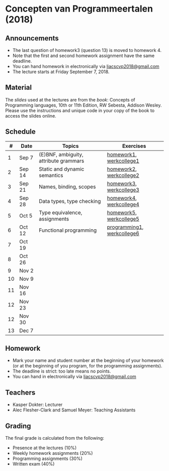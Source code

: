 # Concepten van Programmeertalen (2018)

## Announcements

- The last question of homework3 (question 13) is moved to homework 4.
- Note that the first and second homework assignment have the same deadline.
- You can hand homework in electronically via liacscvp2018@gmail.com
- The lecture starts at Friday September 7, 2018.

## Material

The *slides* used at the lectures are from the *book*: Concepts of Programming languages, 10th or 11th Edition, RW Sebesta, Addison Wesley. Please use the instructions and unique code in your copy of the book to access the slides online.

## Schedule

| #  | Date    | Topics                                | Exercises                                                          |
|----|---------|---------------------------------------|--------------------------------------------------------------------|
| 1  | Sep 7   | (E)BNF, ambiguity, attribute grammars | [homework1](homework1.pdf), [werkcollege1](werkcollege1.pdf)       |
| 2  | Sep 14  | Static and dynamic semantics          | [homework2](homework2.pdf), [werkcollege2](werkcollege2.pdf)       |
| 3  | Sep 21  | Names, binding, scopes                | [homework3](homework3.pdf), [werkcollege3](werkcollege3.pdf)       |
| 4  | Sep 28  | Data types, type checking             | [homework4](homework4.pdf), [werkcollege4](werkcollege4.pdf)       |
| 5  | Oct 5   | Type equivalence, assignments         | [homework5](homework5.pdf), [werkcollege5](werkcollege5.pdf)       |
| 6  | Oct 12  | Functional programming                | [programming1](programming1.pdf), [werkcollege6](werkcollege6.pdf) |
| 7  | Oct 19  |                                       |                                                                    |
| 8  | Oct 26  |                                       |                                                                    |
| 9  | Nov 2   |                                       |                                                                    |
| 10 | Nov 9   |                                       |                                                                    |
| 11 | Nov 16  |                                       |                                                                    |
| 12 | Nov 23  |                                       |                                                                    |
| 12 | Nov 30  |                                       |                                                                    |
| 13 | Dec 7   |                                       |                                                                    |

## Homework
- Mark your name and student number at the beginning of your homework (or at the beginning of you program, for the programming assignments).
- The deadline is strict: too late means no points.
- You can hand in electronically via liacscvp2018@gmail.com

## Teachers
- Kasper Dokter: Lecturer
- Alec Flesher-Clark and Samuel Meyer: Teaching Assistants

## Grading
The final grade is calculated from the following:
- Presence at the lectures (10%)
- Weekly homework assignments (20%)
- Programming assignments (30%)
- Written exam (40%)
